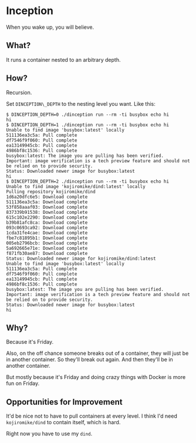 # Inception

When you wake up, you will believe.

## What?

It runs a container nested to an arbitrary depth.

## How?

Recursion.

Set `DINCEPTION\_DEPTH` to the nesting level you want.
Like this:

```
$ DINCEPTION_DEPTH=0 ./dinception run --rm -ti busybox echo hi
hi
$ DINCEPTION_DEPTH=1 ./dinception run --rm -ti busybox echo hi
Unable to find image 'busybox:latest' locally
511136ea3c5a: Pull complete 
df7546f9f060: Pull complete 
ea13149945cb: Pull complete 
4986bf8c1536: Pull complete 
busybox:latest: The image you are pulling has been verified. Important: image verification is a tech preview feature and should not be relied on to provide security.
Status: Downloaded newer image for busybox:latest
hi
$ DINCEPTION_DEPTH=2 ./dinception run --rm -ti busybox echo hi
Unable to find image 'kojiromike/dind:latest' locally
Pulling repository kojiromike/dind
1d6a20dfc6e5: Download complete 
511136ea3c5a: Download complete 
53f858aaaf03: Download complete 
837339b91538: Download complete 
615c102e2290: Download complete 
b39b81afc8ca: Download complete 
093c0693ca92: Download complete 
1cda31fe4cae: Download complete 
fbe7c81895b1: Download complete 
005eb2796bcb: Download complete 
5a692665e71e: Download complete 
f871fb30ae87: Download complete 
Status: Downloaded newer image for kojiromike/dind:latest
Unable to find image 'busybox:latest' locally
511136ea3c5a: Pull complete 
df7546f9f060: Pull complete 
ea13149945cb: Pull complete 
4986bf8c1536: Pull complete 
busybox:latest: The image you are pulling has been verified. Important: image verification is a tech preview feature and should not be relied on to provide security.
Status: Downloaded newer image for busybox:latest
hi
```

## Why?

Because it's Friday.

Also, on the off chance someone breaks out of a container,
they will just be in another container. So they'll break
out again. And then they'll be in another container.

But mostly because it's Friday and doing crazy things with
Docker is more fun on Friday.

## Opportunities for Improvement

It'd be nice not to have to pull containers at every level.
I think I'd need `kojiromike/dind` to contain itself, which
is hard.

Right now you have to use my `dind`.
